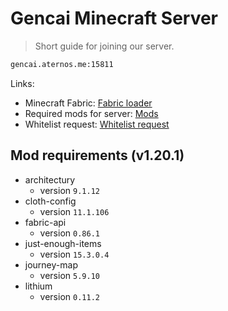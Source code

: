 # Gencai Minecraft Server
> Short guide for joining our server.
```sh
gencai.aternos.me:15811
```

Links:
* Minecraft Fabric: [Fabric loader](https://fabricmc.net)
* Required mods for server: [Mods](mods)
* Whitelist request: [Whitelist request](https://github.com/jvblx/mc-server/issues/new/choose)

## Mod requirements (v1.20.1)

* architectury
    * version `9.1.12`
* cloth-config
    * version `11.1.106`
* fabric-api
    * version `0.86.1`
* just-enough-items
    * version `15.3.0.4`
* journey-map
    * version `5.9.10`
* lithium
    * version `0.11.2`
